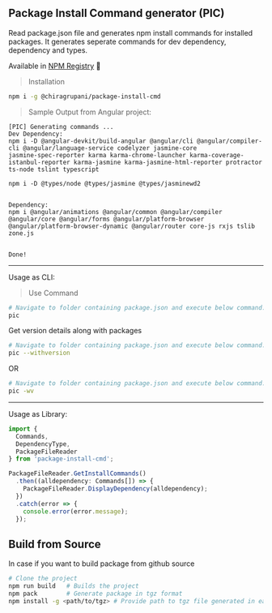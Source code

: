 ## Package Install Command generator (PIC)

Read package.json file and generates npm install commands for installed packages. It generates seperate commands for dev dependency, dependency and types.

Available in [NPM Registry](https://www.npmjs.com/package/@chiragrupani/package-install-cmd) 🎉

> Installation

```bash
npm i -g @chiragrupani/package-install-cmd
```

> Sample Output from Angular project:

```
[PIC] Generating commands ...
Dev Dependency:
npm i -D @angular-devkit/build-angular @angular/cli @angular/compiler-cli @angular/language-service codelyzer jasmine-core
jasmine-spec-reporter karma karma-chrome-launcher karma-coverage-istanbul-reporter karma-jasmine karma-jasmine-html-reporter protractor ts-node tslint typescript

npm i -D @types/node @types/jasmine @types/jasminewd2


Dependency:
npm i @angular/animations @angular/common @angular/compiler @angular/core @angular/forms @angular/platform-browser @angular/platform-browser-dynamic @angular/router core-js rxjs tslib zone.js


Done!
```

<hr/>

Usage as CLI:

> Use Command

```sh
# Navigate to folder containing package.json and execute below command:
pic
```

Get version details along with packages

```sh
# Navigate to folder containing package.json and execute below command:
pic --withversion
```

OR

```sh
# Navigate to folder containing package.json and execute below command:
pic -wv
```

<hr/>

Usage as Library:

```TypeScript
import {
  Commands,
  DependencyType,
  PackageFileReader
} from 'package-install-cmd';

PackageFileReader.GetInstallCommands()
  .then((alldependency: Commands[]) => {
    PackageFileReader.DisplayDependency(alldependency);
  })
  .catch(error => {
    console.error(error.message);
  });
```

## Build from Source

In case if you want to build package from github source

```sh
# Clone the project
npm run build   # Builds the project
npm pack        # Generate package in tgz format
npm install -g <path/to/tgz> # Provide path to tgz file generated in earlier step
```
